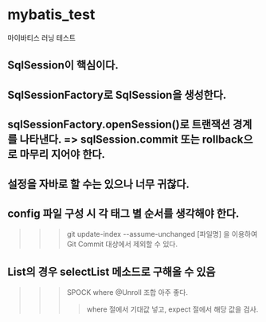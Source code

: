 # mybatis_test
마이바티스 러닝 테스트

## SqlSession이 핵심이다.
## SqlSessionFactory로 SqlSession을 생성한다.
## sqlSessionFactory.openSession()로 트랜잭션 경계를 나타낸다. => sqlSession.commit 또는 rollback으로 마무리 지어야 한다.
## 설정을 자바로 할 수는 있으나 너무 귀찮다.
## config 파일 구성 시 각 태그 별 순서를 생각해야 한다.
>>> git update-index --assume-unchanged [파일명] 을 이용하여 Git Commit 대상에서 제외할 수 있다.
## List의 경우 selectList 메소드로 구해올 수 있음

>>> SPOCK where @Unroll 조합 아주 좋다.
>>>> where 절에서 기대값 넣고, expect 절에서 해당 값을 검사.